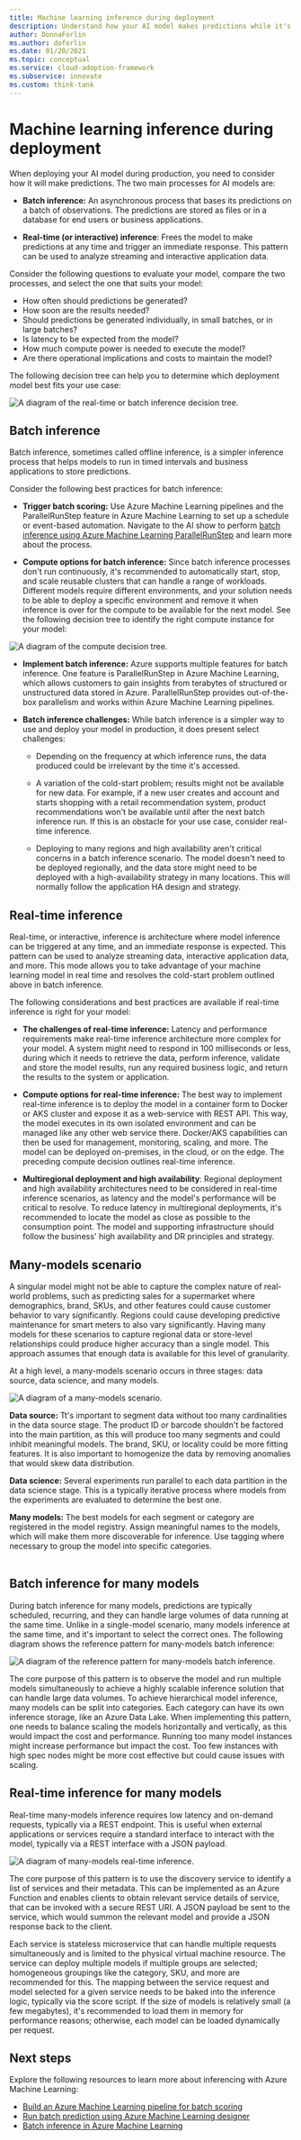 ```yaml
---
title: Machine learning inference during deployment
description: Understand how your AI model makes predictions while it's being deployed in production.
author: DonnaForlin
ms.author: doforlin
ms.date: 01/20/2021
ms.topic: conceptual
ms.service: cloud-adoption-framework
ms.subservice: innovate
ms.custom: think-tank
---
```


# Machine learning inference during deployment

When deploying your AI model during production, you need to consider how it will make predictions. The two main processes for AI models are:

- **Batch inference:** An asynchronous process that bases its predictions on a batch of observations. The predictions are stored as files or in a database for end users or business applications.

- **Real-time (or interactive) inference**: Frees the model to make predictions at any time and trigger an immediate response. This pattern can be used to analyze streaming and interactive application data.

Consider the following questions to evaluate your model, compare the two processes, and select the one that suits your model:

- How often should predictions be generated?
- How soon are the results needed?
- Should predictions be generated individually, in small batches, or in large batches?
- Is latency to be expected from the model?
- How much compute power is needed to execute the model?
- Are there operational implications and costs to maintain the model?

The following decision tree can help you to determine which deployment model best fits your use case:

![A diagram of the real-time or batch inference decision tree.](media/inference-decision-tree.png)

## Batch inference

Batch inference, sometimes called offline inference, is a simpler inference process that helps models to run in timed intervals and business applications to store predictions.

Consider the following best practices for batch inference:

- **Trigger batch scoring:** Use Azure Machine Learning pipelines and the ParallelRunStep feature in Azure Machine Learning to set up a schedule or event-based automation. Navigate to the AI show to perform [batch inference using Azure Machine Learning ParallelRunStep](https://channel9.msdn.com/Shows/AI-Show/How-to-do-Batch-Inference-using-AML-ParallelRunStep) and learn more about the process.

- **Compute options for batch inference:** Since batch inference processes don't run continuously, it's recommended to automatically start, stop, and scale reusable clusters that can handle a range of workloads. Different models require different environments, and your solution needs to be able to deploy a specific environment and remove it when inference is over for the compute to be available for the next model. See the following decision tree to identify the right compute instance for your model:

![A diagram of the compute decision tree.](media/compute-decision-tree.png)

- **Implement batch inference:** Azure supports multiple features for batch inference. One feature is ParallelRunStep in Azure Machine Learning, which allows customers to gain insights from terabytes of structured or unstructured data stored in Azure. ParallelRunStep provides out-of-the-box parallelism and works within Azure Machine Learning pipelines.

- **Batch inference challenges:** While batch inference is a simpler way to use and deploy your model in production, it does present select challenges:

  - Depending on the frequency at which inference runs, the data produced could be irrelevant by the time it's accessed.
  
  - A variation of the cold-start problem; results might not be available for new data. For example, if a new user creates and account and starts shopping with a retail recommendation system, product recommendations won't be available until after the next batch inference run. If this is an obstacle for your use case, consider real-time inference.
  
  - Deploying to many regions and high availability aren't critical concerns in a batch inference scenario. The model doesn't need to be deployed regionally, and the data store might need to be deployed with a high-availability strategy in many locations. This will normally follow the application HA design and strategy.

## Real-time inference

Real-time, or interactive, inference is architecture where model inference can be triggered at any time, and an immediate response is expected. This pattern can be used to analyze streaming data, interactive application data, and more. This mode allows you to take advantage of your machine learning model in real time and resolves the cold-start problem outlined above in batch inference.

The following considerations and best practices are available if real-time inference is right for your model:

- **The challenges of real-time inference:** Latency and performance requirements make real-time inference architecture more complex for your model. A system might need to respond in 100 milliseconds or less, during which it needs to retrieve the data, perform inference, validate and store the model results, run any required business logic, and return the results to the system or application.

- **Compute options for real-time inference:** The best way to implement real-time inference is to deploy the model in a container form to Docker or AKS cluster and expose it as a web-service with REST API. This way, the model executes in its own isolated environment and can be managed like any other web service there. Docker/AKS capabilities can then be used for management, monitoring, scaling, and more. The model can be deployed on-premises, in the cloud, or on the edge. The preceding compute decision outlines real-time inference.

- **Multiregional deployment and high availability**: Regional deployment and high availability architectures need to be considered in real-time inference scenarios, as latency and the model's performance will be critical to resolve. To reduce latency in multiregional deployments, it's recommended to locate the model as close as possible to the consumption point. The model and supporting infrastructure should follow the business' high availability and DR principles and strategy.

## Many-models scenario

A singular model might not be able to capture the complex nature of real-world problems, such as predicting sales for a supermarket where demographics, brand, SKUs, and other features could cause customer behavior to vary significantly. Regions could cause developing predictive maintenance for smart meters to also vary significantly. Having many models for these scenarios to capture regional data or store-level relationships could produce higher accuracy than a single model. This approach assumes that enough data is available for this level of granularity.

At a high level, a many-models scenario occurs in three stages: data source, data science, and many models.

![A diagram of a many-models scenario.](media/many-models-scenario.png)

**Data source:** Tt's important to segment data without too many cardinalities in the data source stage. The product ID or barcode shouldn't be factored into the main partition, as this will produce too many segments and could inhibit meaningful models. The brand, SKU, or locality could be more fitting features. It is also important to homogenize the data by removing anomalies that would skew data distribution.

**Data science:** Several experiments run parallel to each data partition in the data science stage. This is a typically iterative process where models from the experiments are evaluated to determine the best one.  

**Many models:** The best models for each segment or category are registered in the model registry. Assign meaningful names to the models, which will make them more discoverable for inference. Use tagging where necessary to group the model into specific categories. \
 
## Batch inference for many models

During batch inference for many models, predictions are typically scheduled, recurring, and they can handle large volumes of data running at the same time. Unlike in a single-model scenario, many models inference at the same time, and it's important to select the correct ones. The following diagram shows the reference pattern for many-models batch inference:

![A diagram of the reference pattern for many-models batch inference.](media/many-models-batch-inference.png)

The core purpose of this pattern is to observe the model and run multiple models simultaneously to achieve a highly scalable inference solution that can handle large data volumes. To achieve hierarchical model inference, many models can be split into categories. Each category can have its own inference storage, like an Azure Data Lake. When implementing this pattern, one needs to balance scaling the models horizontally and vertically, as this would impact the cost and performance. Running too many model instances might increase performance but impact the cost. Too few instances with high spec nodes might be more cost effective but could cause issues with scaling.

## Real-time inference for many models

Real-time many-models inference requires low latency and on-demand requests, typically via a REST endpoint. This is useful when external applications or services require a standard interface to interact with the model, typically via a REST interface with a JSON payload.

![A diagram of many-models real-time inference.](media/many-models-real-time-inference.png)

The core purpose of this pattern is to use the discovery service to identify a list of services and their metadata. This can be implemented as an Azure Function and enables clients to obtain relevant service details of service, that can be invoked with a secure REST URI. A JSON payload be sent to the service, which would summon the relevant model and provide a JSON response back to the client.

Each service is stateless microservice that can handle multiple requests simultaneously and is limited to the physical virtual machine resource. The service can deploy multiple models if multiple groups are selected; homogeneous groupings like the category, SKU, and more are recommended for this. The mapping between the service request and model selected for a given service needs to be baked into the inference logic, typically via the score script. If the size of models is relatively small (a few megabytes), it's recommended to load them in memory for performance reasons; otherwise, each model can be loaded dynamically per request.

## Next steps

Explore the following resources to learn more about inferencing with Azure Machine Learning:

- [Build an Azure Machine Learning pipeline for batch scoring](/azure/machine-learning/tutorial-pipeline-batch-scoring-classification)
- [Run batch prediction using Azure Machine Learning designer](/azure/machine-learning/how-to-run-batch-predictions-designer)
- [Batch inference in Azure Machine Learning](https://techcommunity.microsoft.com/t5/azure-ai/batch-inference-in-azure-machine-learning/ba-p/1417010#:~:text=%20Batch%20Inference%20in%20Azure%20Machine%20Learning%20,Learning%20Pipelines.%20ParallelRunStep%20is%20available%20through...%20More%20)
